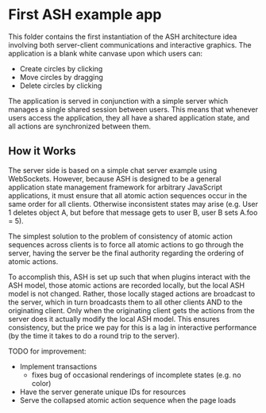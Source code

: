 # First ASH example app
This folder contains the first instantiation of the ASH architecture idea involving both server-client communications and interactive graphics. The application is a blank white canvase upon which users can:
 - Create circles by clicking
 - Move circles by dragging
 - Delete circles by clicking
 
The application is served in conjunction with a simple server which manages a single shared session between users. This means that whenever users access the application, they all have a shared application state, and all actions are synchronized between them.

## How it Works
The server side is based on a simple chat server example using WebSockets. However, because ASH is designed to be a general application state management framework for arbitrary JavaScript applications, it must ensure that all atomic action sequences occur in the same order for all clients. Otherwise inconsistent states may arise (e.g. User 1 deletes object A, but before that message gets to user B, user B sets A.foo = 5).

The simplest solution to the problem of consistency of atomic action sequences across clients is to force all atomic actions to go through the server, having the server be the final authority regarding the ordering of atomic actions.

To accomplish this, ASH is set up such that when plugins interact with the ASH model, those atomic actions are recorded locally, but the local ASH model is not changed. Rather, those locally staged actions are broadcast to the server, which in turn broadcasts them to all other clients AND to the originating client. Only when the originating client gets the actions from the server does it actually modify the local ASH model. This ensures consistency, but the price we pay for this is a lag in interactive performance (by the time it takes to do a round trip to the server).

TODO for improvement:
 - Implement transactions
   - fixes bug of occasional renderings of incomplete states (e.g. no color)
 - Have the server generate unique IDs for resources
 - Serve the collapsed atomic action sequence when the page loads
 
